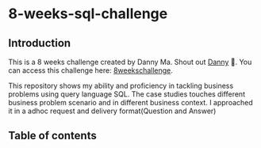 # 8-weeks-sql-challenge


## Introduction
This is a 8 weeks challenge created by Danny Ma. Shout out [Danny](https://www.linkedin.com/company/datawithdanny) 🫡.
You can access this challenge here: [8weekschallenge](https://8weeksqlchallenge.com).

This repository shows my ability and proficiency in tackling business problems using query language SQL. The case studies touches different business problem scenario and in different business context. I approached it in a adhoc request and delivery format(Question and Answer)


## Table of contents

